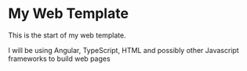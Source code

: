 # My Web Template

This is the start of my web template.

I will be using Angular, TypeScript, HTML and possibly other Javascript frameworks to build web pages